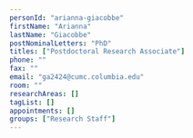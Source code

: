 ```yaml
---
personId: "arianna-giacobbe"
firstName: "Arianna"
lastName: "Giacobbe"
postNominalLetters: "PhD"
titles: ["Postdoctoral Research Associate"]
phone: ""
fax: ""
email: "ga2424@cumc.columbia.edu"
room: ""
researchAreas: []
tagList: []
appointments: []
groups: ["Research Staff"]
---
```

